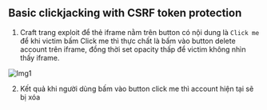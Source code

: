 ## Basic clickjacking with CSRF token protection

1. Craft trang exploit để thẻ iframe nằm trên button có nội dung là `Click me` để khi victim bấm Click me thì thực chất là bấm vào button delete account trên iframe, đồng thời set opacity thấp để victim không nhìn thấy iframe.

![Img1](\asset/../img/exploit_page_craft.png)

2. Kết quả khi người dùng bấm vào button click me thì account hiện tại sẽ bị xóa
